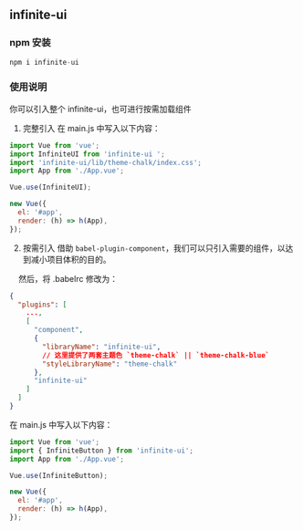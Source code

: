 ## infinite-ui

### npm 安装

```js
npm i infinite-ui
```

### 使用说明

你可以引入整个 infinite-ui，也可进行按需加载组件

1. 完整引入
   在 main.js 中写入以下内容：

```js
import Vue from 'vue';
import InfiniteUI from 'infinite-ui ';
import 'infinite-ui/lib/theme-chalk/index.css';
import App from './App.vue';

Vue.use(InfiniteUI);

new Vue({
  el: '#app',
  render: (h) => h(App),
});
```

2. 按需引入
   借助 `babel-plugin-component`，我们可以只引入需要的组件，以达到减小项目体积的目的。

&nbsp;&nbsp;&nbsp;&nbsp;然后，将 .babelrc 修改为：

```json
{
  "plugins": [
    ...,
    [
      "component",
      {
        "libraryName": "infinite-ui",
        // 这里提供了两套主题色 `theme-chalk` || `theme-chalk-blue`
        "styleLibraryName": "theme-chalk"
      },
      "infinite-ui"
    ]
  ]
}
```

在 main.js 中写入以下内容：

```js
import Vue from 'vue';
import { InfiniteButton } from 'infinite-ui';
import App from './App.vue';

Vue.use(InfiniteButton);

new Vue({
  el: '#app',
  render: (h) => h(App),
});
```
